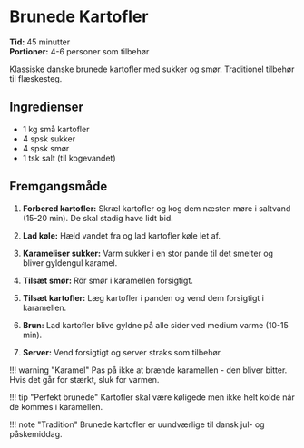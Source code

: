 # Brunede Kartofler

**Tid:** 45 minutter  
**Portioner:** 4-6 personer som tilbehør

Klassiske danske brunede kartofler med sukker og smør. Traditionel tilbehør til flæskesteg.

## Ingredienser

- 1 kg små kartofler
- 4 spsk sukker
- 4 spsk smør
- 1 tsk salt (til kogevandet)

## Fremgangsmåde

1. **Forbered kartofler:** Skræl kartofler og kog dem næsten møre i saltvand (15-20 min). De skal stadig have lidt bid.

2. **Lad køle:** Hæld vandet fra og lad kartofler køle let af.

3. **Karameliser sukker:** Varm sukker i en stor pande til det smelter og bliver gyldengul karamel.

4. **Tilsæt smør:** Rör smør i karamellen forsigtigt.

5. **Tilsæt kartofler:** Læg kartofler i panden og vend dem forsigtigt i karamellen.

6. **Brun:** Lad kartofler blive gyldne på alle sider ved medium varme (10-15 min).

7. **Server:** Vend forsigtigt og server straks som tilbehør.

!!! warning "Karamel"
    Pas på ikke at brænde karamellen - den bliver bitter. Hvis det går for stærkt, sluk for varmen.

!!! tip "Perfekt brunede"
    Kartofler skal være køligede men ikke helt kolde når de kommes i karamellen.

!!! note "Tradition"
    Brunede kartofler er uundværlige til dansk jul- og påskemiddag.